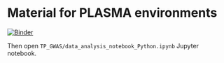 # Material for PLASMA environments

[![Binder](https://mybinder.org/badge_logo.svg)](https://mybinder.org/v2/gh/CVandiedonck/4Plasma/master/?urlpath=lab)

Then open `TP_GWAS/data_analysis_notebook_Python.ipynb` Jupyter notebook.
